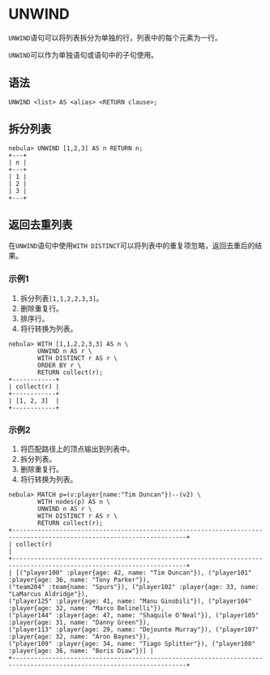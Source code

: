 # UNWIND

`UNWIND`语句可以将列表拆分为单独的行，列表中的每个元素为一行。

`UNWIND`可以作为单独语句或语句中的子句使用。

## 语法

```ngql
UNWIND <list> AS <alias> <RETURN clause>;
```

## 拆分列表

```ngql
nebula> UNWIND [1,2,3] AS n RETURN n;
+---+
| n |
+---+
| 1 |
| 2 |
| 3 |
+---+
```

## 返回去重列表

在`UNWIND`语句中使用`WITH DISTINCT`可以将列表中的重复项忽略，返回去重后的结果。

### 示例1

1. 拆分列表`[1,1,2,2,3,3]`。
2. 删除重复行。
3. 排序行。
4. 将行转换为列表。

```ngql
nebula> WITH [1,1,2,2,3,3] AS n \
        UNWIND n AS r \
        WITH DISTINCT r AS r \
        ORDER BY r \
        RETURN collect(r);
+------------+
| collect(r) |
+------------+
| [1, 2, 3]  |
+------------+
```

### 示例2

1. 将匹配路径上的顶点输出到列表中。
2. 拆分列表。
3. 删除重复行。
4. 将行转换为列表。

```ngql
nebula> MATCH p=(v:player{name:"Tim Duncan"})--(v2) \
        WITH nodes(p) AS n \
        UNWIND n AS r \
        WITH DISTINCT r AS r \
        RETURN collect(r);
+----------------------------------------------------------------------------------------------------------------------+
| collect(r)                                                                                                           |
+----------------------------------------------------------------------------------------------------------------------+
| [("player100" :player{age: 42, name: "Tim Duncan"}), ("player101" :player{age: 36, name: "Tony Parker"}),
("team204" :team{name: "Spurs"}), ("player102" :player{age: 33, name: "LaMarcus Aldridge"}),
("player125" :player{age: 41, name: "Manu Ginobili"}), ("player104" :player{age: 32, name: "Marco Belinelli"}),
("player144" :player{age: 47, name: "Shaquile O'Neal"}), ("player105" :player{age: 31, name: "Danny Green"}),
("player113" :player{age: 29, name: "Dejounte Murray"}), ("player107" :player{age: 32, name: "Aron Baynes"}),
("player109" :player{age: 34, name: "Tiago Splitter"}), ("player108" :player{age: 36, name: "Boris Diaw"})] |
+----------------------------------------------------------------------------------------------------------------------+
```
